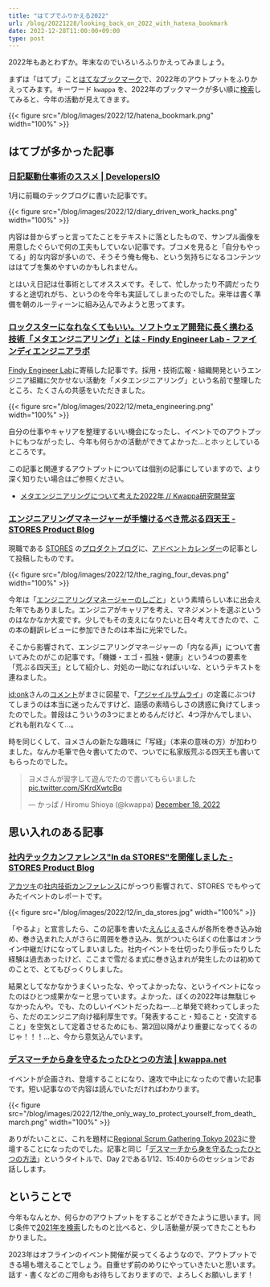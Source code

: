 ```yaml
---
title: "はてブでふりかえる2022"
url: /blog/20221228/looking_back_on_2022_with_hatena_bookmark
date: 2022-12-28T11:00:00+09:00
type: post
---
```


2022年もあとわずか。年末なのでいろいろふりかえってみましょう。

まずは「はてブ」こと[はてなブックマーク](https://b.hatena.ne.jp/)で、2022年のアウトプットをふりかえってみます。キーワード `kwappa` を、2022年のブックマークが多い順に[検索](https://b.hatena.ne.jp/q/kwappa?target=all&sort=popular&users=1&safe=on&date_begin=2022-01-01&date_end=2022-12-31)してみると、今年の活動が見えてきます。

{{< figure src="/blog/images/2022/12/hatena_bookmark.png" width="100%" >}}

<!--more-->

## はてブが多かった記事

### [日記駆動仕事術のススメ | DevelopersIO](https://dev.classmethod.jp/articles/diary_driven_work_hacks/) 

1月に前職のテックブログに書いた記事です。

{{< figure src="/blog/images/2022/12/diary_driven_work_hacks.png" width="100%" >}}

内容は昔からずっと言ってたことをテキストに落としたもので、サンプル画像を用意したぐらいで何の工夫もしていない記事です。ブコメを見ると「自分もやってる」的な内容が多いので、そうそう俺も俺も、という気持ちになるコンテンツははてブを集めやすいのかもしれません。

とはいえ日記は仕事術としてオススメです。そして、忙しかったり不調だったりすると途切れがち、というのを今年も実証してしまったのでした。来年は書く準備を朝のルーティーンに組み込んでみようと思ってます。

### [ロックスターになれなくてもいい。ソフトウェア開発に長く携わる技術「メタエンジニアリング」とは - Findy Engineer Lab - ファインディエンジニアラボ](https://engineer-lab.findy-code.io/meta-engineering)

[Findy Engineer Lab](https://engineer-lab.findy-code.io/)に寄稿した記事です。採用・技術広報・組織開発というエンジニア組織に欠かせない活動を「メタエンジニアリング」という名前で整理したところ、たくさんの共感をいただきました。

{{< figure src="/blog/images/2022/12/meta_engineering.png" width="100%" >}}

自分の仕事やキャリアを整理するいい機会になったし、イベントでのアウトプットにもつながったし、今年も何らかの活動ができてよかった…とホッとしているところです。

この記事と関連するアウトプットについては個別の記事にしていますので、より深く知りたい場合はご参照ください。

- [メタエンジニアリングについて考えた2022年 // Kwappa研究開発室](https://randd.kwappa.net/2022/12/22/meta-engineering/)

### [エンジニアリングマネージャーが手懐けるべき荒ぶる四天王 - STORES Product Blog](https://product.st.inc/entry/2022/12/17/130000)

現職である [STORES](https://stores.jp/) の[プロダクトブログ](https://product.st.inc/)に、[アドベントカレンダー](https://product.st.inc/entry/adventcalendar2022)の記事として投稿したものです。

{{< figure src="/blog/images/2022/12/the_raging_four_devas.png" width="100%" >}}

今年は「[エンジニアリングマネージャーのしごと](https://amzn.to/3GkNrL7)」という素晴らしい本に出会えた年でもありました。エンジニアがキャリアを考え、マネジメントを選ぶというのはなかなか大変です。少しでもその支えになりたいと日々考えてきたので、この本の翻訳レビューに参加できたのは本当に光栄でした。

そこから影響されて、エンジニアリングマネージャーの「内なる声」について書いてみたのがこの記事です。「機嫌・エゴ・孤独・健康」という4つの要素を「荒ぶる四天王」として紹介し、対処の一助になればいいな、というテキストを連ねました。

[id:onk](https://profile.hatena.ne.jp/onk/)さんの[コメント](https://b.hatena.ne.jp/entry/4729607508243782436/comment/onk)がまさに図星で、「[アジャイルサムライ](https://amzn.to/3jw86TA)」の定義にぶつけてしまうのは本当に迷ったんですけど、語感の素晴らしさの誘惑に負けてしまったのでした。普段はこういうの3つにまとめるんだけど、4つ浮かんでしまい、どれも削れなくて…。

時を同じくして、ヨメさんの新たな趣味に「写経」（本来の意味の方）が加わりました。なんか毛筆で色々書いてたので、ついでに私家版荒ぶる四天王も書いてもらったのでした。

<blockquote class="twitter-tweet"><p lang="ja" dir="ltr">ヨメさんが習字して遊んでたので書いてもらいました <a href="https://t.co/SKrdXwtcBq">pic.twitter.com/SKrdXwtcBq</a></p>&mdash; かっぱ / Hiromu Shioya (@kwappa) <a href="https://twitter.com/kwappa/status/1604368025175568390?ref_src=twsrc%5Etfw">December 18, 2022</a></blockquote> <script async src="https://platform.twitter.com/widgets.js" charset="utf-8"></script>

## 思い入れのある記事

### [社内テックカンファレンス"In da STORES"を開催しました - STORES Product Blog](https://product.st.inc/entry/2022/12/09/103155)

[アカツキ](https://aktsk.jp/)の[社内技術カンファレンス](https://hackerslab.aktsk.jp/2022/09/22/163329)にがっつり影響されて、STORES でもやってみたイベントのレポートです。

{{< figure src="/blog/images/2022/12/in_da_stores.jpg" width="100%" >}}

「やるよ」と宣言したら、この記事を書いた[えんじぇる](https://twitter.com/sweet_chiho)さんが各所を巻き込み始め、巻き込まれた人がさらに周囲を巻き込み、気がついたらぼくの仕事はオンライン中継だけになってしまいました。社内イベントを仕切ったり手伝ったりした経験は過去あったけど、ここまで雪だるま式に巻き込まれが発生したのは初めてのことで、とてもびっくりしました。

結果としてなかなかうまくいったな、やってよかったな、というイベントになったのはひとつ成果かなーと思っています。よかった、ぼくの2022年は無駄じゃなかったんや。でも、たのしいイベントだったねー…と単発で終わってしまったら、ただのエンジニア向け福利厚生です。「発表すること・知ること・交流すること」を空気として定着させるためにも、第2回以降がより重要になってくるのじゃ！！！…と、今から意気込んでいます。

### [デスマーチから身を守るたったひとつの方法 | kwappa.net](https://kwappa.net/blog/20220816/the_only_way_to_protect_yourself_from_death_march/)

イベントが企画され、登壇することになり、速攻で中止になったので書いた記事です。短い記事なので内容は読んでいただければわかります。

{{< figure src="/blog/images/2022/12/the_only_way_to_protect_yourself_from_death_march.png" width="100%" >}}

ありがたいことに、これを題材に[Regional Scrum Gathering Tokyo 2023](https://2023.scrumgatheringtokyo.org/)に登壇することになったのでした。記事と同じ「[デスマーチから身を守るたったひとつの方法](https://confengine.com/conferences/regional-scrum-gathering-tokyo-2023/schedule/rich#session-30608-info)」というタイトルで、Day 2である1/12、15:40からのセッションでお話しします。

## ということで

今年もなんとか、何らかのアウトプットをすることができたように思います。同じ条件で[2021年を検索](https://b.hatena.ne.jp/q/kwappa?target=all&sort=popular&users=1&safe=on&date_begin=2021-01-01&date_end=2021-12-31)したものと比べると、少し活動量が戻ってきたこともわかりました。

2023年はオフラインのイベント開催が戻ってくるようなので、アウトプットできる場も増えることでしょう。自重せず前のめりにやっていきたいと思います。話す・書くなどのご用命もお待ちしておりますので、よろしくお願いします！
